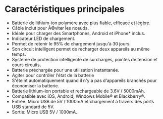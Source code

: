 # Caractéristiques principales
- Batterie de lithium-ion polymère avec plus fiable, efficace et légère.
- Câble inclut pour Ã©viter les noeuds.
- Idéale pour charger des Smartphones, Android et iPhone* inclus.
- Indicateur LED de chargement.
- Permet de retenir le 95% de chargement jusqu'à 30 jours.
- Son circuit intelligent permet de recharger deux appareils au même temps.
- Système de protection intelligente de surcharges, pointes de tension et court-circuits.
-  Batterie préchargée pour une utilisation instantanée.
-  Agiter pour contrôler l'état de la batterie
-  S'éteint automatiquement quand il n'y a pas d'appareils branchés pour économiser la batterie.
-  Batterie lithium-ion portable et rechargeable de 3.6V / 5000mAh.
-  Compatible avec iOS, Android, Windows Mobile® et Blackberry®.
- Entrée: Micro USB de 5V / 1000mA et chargement à travers des ports USB standard de 5V.
- Sortie: Micro USB 5V / 1000mA.
